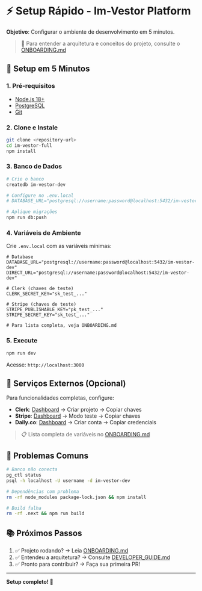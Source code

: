# ⚡ Setup Rápido - Im-Vestor Platform

**Objetivo**: Configurar o ambiente de desenvolvimento em 5 minutos.

> 📖 Para entender a arquitetura e conceitos do projeto, consulte o [ONBOARDING.md](./ONBOARDING.md)

## 🚀 Setup em 5 Minutos

### 1. Pré-requisitos
- [Node.js 18+](https://nodejs.org/)
- [PostgreSQL](https://www.postgresql.org/download/)
- [Git](https://git-scm.com/)

### 2. Clone e Instale
```bash
git clone <repository-url>
cd im-vestor-full
npm install
```

### 3. Banco de Dados
```bash
# Crie o banco
createdb im-vestor-dev

# Configure no .env.local
# DATABASE_URL="postgresql://username:password@localhost:5432/im-vestor-dev"

# Aplique migrações
npm run db:push
```

### 4. Variáveis de Ambiente
Crie `.env.local` com as variáveis mínimas:

```env
# Database
DATABASE_URL="postgresql://username:password@localhost:5432/im-vestor-dev"
DIRECT_URL="postgresql://username:password@localhost:5432/im-vestor-dev"

# Clerk (chaves de teste)
CLERK_SECRET_KEY="sk_test_..."

# Stripe (chaves de teste)
STRIPE_PUBLISHABLE_KEY="pk_test_..."
STRIPE_SECRET_KEY="sk_test_..."

# Para lista completa, veja ONBOARDING.md
```

### 5. Execute
```bash
npm run dev
```
Acesse: `http://localhost:3000`

## 🔧 Serviços Externos (Opcional)

Para funcionalidades completas, configure:

- **Clerk**: [Dashboard](https://dashboard.clerk.com) → Criar projeto → Copiar chaves
- **Stripe**: [Dashboard](https://dashboard.stripe.com) → Modo teste → Copiar chaves
- **Daily.co**: [Dashboard](https://dashboard.daily.co) → Criar conta → Copiar credenciais

> 📋 Lista completa de variáveis no [ONBOARDING.md](./ONBOARDING.md)

## 🐛 Problemas Comuns

```bash
# Banco não conecta
pg_ctl status
psql -h localhost -U username -d im-vestor-dev

# Dependências com problema
rm -rf node_modules package-lock.json && npm install

# Build falha
rm -rf .next && npm run build
```

## 📚 Próximos Passos

1. ✅ Projeto rodando? → Leia [ONBOARDING.md](./ONBOARDING.md)
2. ✅ Entendeu a arquitetura? → Consulte [DEVELOPER_GUIDE.md](./DEVELOPER_GUIDE.md)
3. ✅ Pronto para contribuir? → Faça sua primeira PR!

---

**Setup completo! 🚀**
